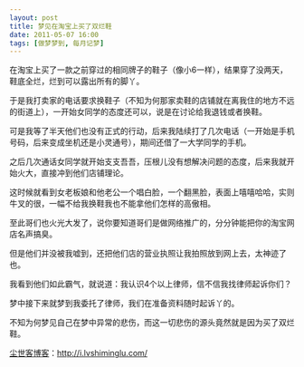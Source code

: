 ```yaml
---
layout: post
title: 梦见在淘宝上买了双烂鞋
date: 2011-05-07 16:00
tags: [做梦梦到, 每月记梦]
---
```

在淘宝上买了一款之前穿过的相同牌子的鞋子（像小6一样），结果穿了没两天，鞋底全烂，烂到可以露出所有的脚丫。

于是我打卖家的电话要求换鞋子（不知为何那家卖鞋的店铺就在离我住的地方不远的街道上），一开始女同学的态度还可以，说是在讨论给我退钱或者换鞋。

可是我等了半天他们也没有正式的行动，后来我陆续打了几次电话（一开始是手机号码，后来变成坐机还是小灵通号），期间还借了一大学同学的手机。

之后几次通话女同学就开始支支吾吾，压根儿没有想解决问题的态度，后来我就开始火大，直接冲到他们店铺理论。

这时候就看到女老板娘和他老公一个唱白脸，一个翻黑脸，表面上嘻嘻哈哈，实则牛叉的很，一幅不给我换鞋我也不能拿他们怎样的高傲相。

至此哥们也火光大发了，说你要知道哥们是做网络推广的，分分钟能把你的淘宝网店名声搞臭。

但是他们并没被我嘘到，还把他们店的营业执照让我拍照放到网上去，太神迹了也。

我看到他们如此霸气，就说道：我认识4个以上律师，信不信我找律师起诉你们？

梦中接下来就梦到我委托了律师，我们在准备资料随时起诉丫的。

不知为何梦见自己在梦中异常的悲伤，而这一切悲伤的源头竟然就是因为买了双烂鞋。

<a href="http://i.lvshiminglu.com/">尘世客博客</a>：<a href="http://i.lvshiminglu.com/">http://i.lvshiminglu.com/</a>

